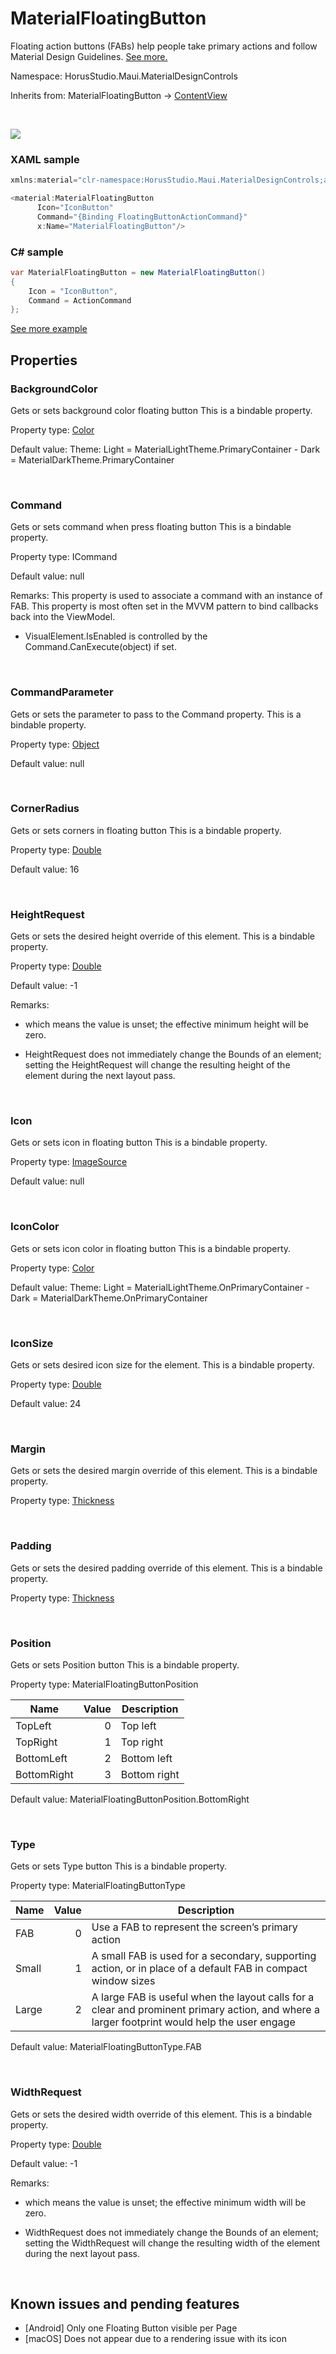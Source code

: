 # MaterialFloatingButton

Floating action buttons (FABs) help people take primary actions and follow Material Design Guidelines. [See more.](https://m3.material.io/components/floating-action-button/overview)

Namespace: HorusStudio.Maui.MaterialDesignControls

Inherits from: MaterialFloatingButton → [ContentView](https://learn.microsoft.com/en-us/dotnet/api/microsoft.maui.controls.contentview)

<br>

![](https://raw.githubusercontent.com/HorusSoftwareUY/MaterialDesignControlsPlugin/develop/screenshots/MaterialFloatingButton.gif)

### XAML sample

```csharp
xmlns:material="clr-namespace:HorusStudio.Maui.MaterialDesignControls;assembly=HorusStudio.Maui.MaterialDesignControls"

<material:MaterialFloatingButton
      Icon="IconButton"
      Command="{Binding FloatingButtonActionCommand}"
      x:Name="MaterialFloatingButton"/>
```

### C# sample

```csharp
var MaterialFloatingButton = new MaterialFloatingButton()
{
    Icon = "IconButton",
    Command = ActionCommand
};
```

[See more example](../../samples/HorusStudio.Maui.MaterialDesignControls.Sample/Pages/FloatingButtonPage.xaml)

## Properties

### <a id="properties-backgroundcolor"/>**BackgroundColor**

Gets or sets background color floating button
 This is a bindable property.

Property type: [Color](https://learn.microsoft.com/en-us/dotnet/api/microsoft.maui.graphics.color)<br>

Default value: Theme: Light = MaterialLightTheme.PrimaryContainer - Dark = MaterialDarkTheme.PrimaryContainer

<br>

### <a id="properties-command"/>**Command**

Gets or sets command when press floating button
 This is a bindable property.

Property type: ICommand<br>

Default value: null

Remarks: This property is used to associate a command with an instance of FAB. This property is most often set in the MVVM pattern to bind callbacks back into the ViewModel.

- <para>
  <see cref="P:Microsoft.Maui.Controls.VisualElement.IsEnabled">VisualElement.IsEnabled</see> is controlled by the <see cref="M:Microsoft.Maui.Controls.Command.CanExecute(System.Object)">Command.CanExecute(object)</see> if set.</para>

<br>

### <a id="properties-commandparameter"/>**CommandParameter**

Gets or sets the parameter to pass to the Command property.
 This is a bindable property.

Property type: [Object](https://learn.microsoft.com/en-us/dotnet/api/system.object)<br>

Default value: null

<br>

### <a id="properties-cornerradius"/>**CornerRadius**

Gets or sets corners in floating button
 This is a bindable property.

Property type: [Double](https://learn.microsoft.com/en-us/dotnet/api/system.double)<br>

Default value: 16

<br>

### <a id="properties-heightrequest"/>**HeightRequest**

Gets or sets the desired height override of this element.
 This is a bindable property.

Property type: [Double](https://learn.microsoft.com/en-us/dotnet/api/system.double)<br>

Default value: -1

Remarks:

- <para>which means the value is unset; the effective minimum height will be zero.</para>

- <para>
  <see cref="P:HorusStudio.Maui.MaterialDesignControls.MaterialFloatingButton.HeightRequest">HeightRequest</see> does not immediately change the Bounds of an element; setting the <see cref="P:HorusStudio.Maui.MaterialDesignControls.MaterialFloatingButton.HeightRequest">HeightRequest</see> will change the resulting height of the element during the next layout pass.</para>

<br>

### <a id="properties-icon"/>**Icon**

Gets or sets icon in floating button
 This is a bindable property.

Property type: [ImageSource](https://learn.microsoft.com/en-us/dotnet/api/microsoft.maui.controls.imagesource)<br>

Default value: null

<br>

### <a id="properties-iconcolor"/>**IconColor**

Gets or sets icon color in floating button
 This is a bindable property.

Property type: [Color](https://learn.microsoft.com/en-us/dotnet/api/microsoft.maui.graphics.color)<br>

Default value: Theme: Light = MaterialLightTheme.OnPrimaryContainer - Dark = MaterialDarkTheme.OnPrimaryContainer

<br>

### <a id="properties-iconsize"/>**IconSize**

Gets or sets desired icon size for the element.
 This is a bindable property.

Property type: [Double](https://learn.microsoft.com/en-us/dotnet/api/system.double)<br>

Default value: 24

<br>

### <a id="properties-margin"/>**Margin**

Gets or sets the desired margin override of this element.
 This is a bindable property.

Property type: [Thickness](https://learn.microsoft.com/en-us/dotnet/api/microsoft.maui.thickness)<br>

<br>

### <a id="properties-padding"/>**Padding**

Gets or sets the desired padding override of this element.
 This is a bindable property.

Property type: [Thickness](https://learn.microsoft.com/en-us/dotnet/api/microsoft.maui.thickness)<br>

<br>

### <a id="properties-position"/>**Position**

Gets or sets Position button
 This is a bindable property.

Property type: MaterialFloatingButtonPosition<br>

| Name | Value | Description |
| --- | --: | --- |
| TopLeft | 0 | Top left |
| TopRight | 1 | Top right |
| BottomLeft | 2 | Bottom left |
| BottomRight | 3 | Bottom right |

Default value: MaterialFloatingButtonPosition.BottomRight

<br>

### <a id="properties-type"/>**Type**

Gets or sets Type button
 This is a bindable property.

Property type: MaterialFloatingButtonType<br>

| Name | Value | Description |
| --- | --: | --- |
| FAB | 0 | Use a FAB to represent the screen’s primary action |
| Small | 1 | A small FAB is used for a secondary, supporting action, or in place of a default FAB in compact window sizes |
| Large | 2 | A large FAB is useful when the layout calls for a clear and prominent primary action, and where a larger footprint would help the user engage |

Default value: MaterialFloatingButtonType.FAB

<br>

### <a id="properties-widthrequest"/>**WidthRequest**

Gets or sets the desired width override of this element.
 This is a bindable property.

Property type: [Double](https://learn.microsoft.com/en-us/dotnet/api/system.double)<br>

Default value: -1

Remarks:

- <para>which means the value is unset; the effective minimum width will be zero.</para>

- <para>
  <see cref="P:HorusStudio.Maui.MaterialDesignControls.MaterialFloatingButton.WidthRequest">WidthRequest</see> does not immediately change the Bounds of an element; setting the <see cref="P:HorusStudio.Maui.MaterialDesignControls.MaterialFloatingButton.WidthRequest">WidthRequest</see> will change the resulting width of the element during the next layout pass.</para>

<br>

## Known issues and pending features

* [Android] Only one Floating Button visible per Page
 * [macOS] Does not appear due to a rendering issue with its icon
